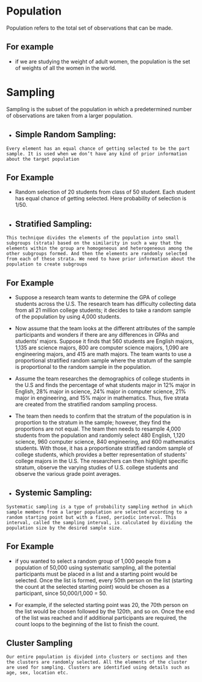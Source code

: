 # Population

Population refers to the total set of observations that can be made.
 
## For example
  - if we are studying the weight of adult women, the population is the set of weights of all the women in the world.


# Sampling

Sampling is the subset of the population in which a predetermined number of observations are taken from a larger population.

- ## Simple Random Sampling:
`Every element has an equal chance of getting selected to be the part sample. It is used when we don’t have any kind of prior information about the target population`

## For Example

-  Random selection of 20 students from class of 50 student. Each student has equal chance of getting selected. Here probability of selection is 1/50.

- ## Stratified Sampling:
`This technique divides the elements of the population into small subgroups (strata) based on the similarity in such a way that the elements within the group are homogeneous and heterogeneous among the other subgroups formed. And then the elements are randomly selected from each of these strata. We need to have prior information about the population to create subgroups`

## For Example

- Suppose a research team wants to determine the GPA of college students across the U.S. The research team has difficulty collecting data from all 21 million college students; it decides to take a random sample of the population by using 4,000 students.

- Now assume that the team looks at the different attributes of the sample participants and wonders if there are any differences in GPAs and students’ majors. Suppose it finds that 560 students are English majors, 1,135 are science majors, 800 are computer science majors, 1,090 are engineering majors, and 415 are math majors. The team wants to use a proportional stratified random sample where the stratum of the sample is proportional to the random sample in the population.

- Assume the team researches the demographics of college students in the U.S and finds the percentage of what students major in 12% major in English, 28% major in science, 24% major in computer science, 21% major in engineering, and 15% major in mathematics. Thus, five strata are created from the stratified random sampling process.

- The team then needs to confirm that the stratum of the population is in proportion to the stratum in the sample; however, they find the proportions are not equal. The team then needs to resample 4,000 students from the population and randomly select 480 English, 1,120 science, 960 computer science, 840 engineering, and 600 mathematics students. With those, it has a proportionate stratified random sample of college students, which provides a better representation of students' college majors in the U.S. The researchers can then highlight specific stratum, observe the varying studies of U.S. college students and observe the various grade point averages. 


- ## Systemic Sampling:
`Systematic sampling is a type of probability sampling method in which sample members from a larger population are selected according to a random starting point but with a fixed, periodic interval. This interval, called the sampling interval, is calculated by dividing the population size by the desired sample size.`

## For Example

- if you wanted to select a random group of 1,000 people from a population of 50,000 using systematic sampling, all the potential participants must be placed in a list and a starting point would be selected. Once the list is formed, every 50th person on the list (starting the count at the selected starting point) would be chosen as a participant, since 50,000/1,000 = 50.

- For example, if the selected starting point was 20, the 70th person on the list would be chosen followed by the 120th, and so on. Once the end of the list was reached and if additional participants are required, the count loops to the beginning of the list to finish the count. 

## Cluster Sampling
`Our entire population is divided into clusters or sections and then the clusters are randomly selected. All the elements of the cluster are used for sampling. Clusters are identified using details such as age, sex, location etc.`